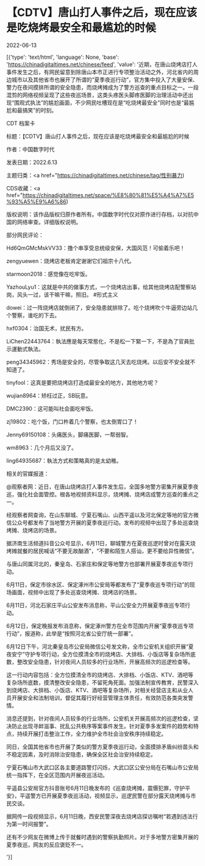# 【CDTV】唐山打人事件之后，现在应该是吃烧烤最安全和最尴尬的时候

2022-06-13

[{'type': 'text/html', 'language': None, 'base': 'https://chinadigitaltimes.net/chinese/feed', 'value': '近期，在唐山烧烤店打人事件发生之后，有网民留意到除唐山本市正进行专项整治活动之外，河北省内的周边城市以及其他省市也展开了所谓的“夏季夜巡行动”，官方集中投入了大量安保、警力在夜间摸排所谓的安全隐患，而烧烤摊成为了警方巡查的重点目标之一。一段混剪的网络视频呈现了这些夜巡场景，这类头疼医头脚疼医脚的治理活动中还出现“围观式执法”的尴尬画面，不少网民吐槽现在是“吃烧烤最安全”同时也是“最尴尬和最搞笑”的时刻。





CDT 档案卡

标题：【CDTV】唐山打人事件之后，现在应该是吃烧烤最安全和最尴尬的时候

作者：中国数字时代

发表日期：2022.6.13

主题归类：<a href="https://chinadigitaltimes.net/chinese/tag/性别暴力)

CDS收藏：<a href="https://chinadigitaltimes.net/space/%E8%80%81%E5%A4%A7%E5%93%A5%E9%A6%86)

版权说明：该作品版权归原作者所有。中国数字时代仅对原作进行存档，以对抗中国的网络审查。详细版权说明。





部分网民评论：



Hd6QmGMcMskVV33：撸个串享受总统级安保，大国风范！可偷着乐吧！

zengyuewen：烧烤店老板肯定谢谢它们祖宗十八代。

starmoon2018：感觉像在吃牢饭。

YazhouLyu1：这就是中共的做事方式，一个烧烤店出事，给其他烧烤店配警察站岗，风头一过，该干嘛干嘛，照旧。 #形式主义

dowei：过一阵烧烤店就倒闭了，安全隐患就排除了。吃个烧烤吹个牛逼旁边站几个警察，谁吃的下去。

hxf0304：治国无术，扰民有方。

LiChen22443764：執法應是每天常態化，不是松一下緊一下，不是為了官員批示運動式執法。

peng34345962：秀场是安全的，尽管争取这几天去吃烧烤。以后安不安全就不知道了。

tinyfool：这真是要把烧烤店打造成最安全的地方，其他地方呢？

wujian8964：矫枉过正，SB玩意。

DMC2390：这可能叫社会面吃牢饭。

zj19802：吃个饭，门口杵着几个警察，也太倒胃口了！

Jenny69150108：头痛医头，脚痛医脚，一帮弱智。

wm8963：几个月后又没了。

ling64935687：執法方式和策略真的是太幼稚。



相关的官媒报道：



@观察者网：近日，在唐山烧烤店打人事件发生后，全国多地警方密集开展夏季夜巡，强化社会面管控。根各地视频资料显示，烧烤摊、烧烤店成警方巡查的重点之一。

经观察者网查询，在山东聊城、宁夏石嘴山、山西平遥以及河北保定等地的官方微信公众号都发布了当地警方开展的夏季夜巡行动。发布的视频中出现了多处巡查烧烤摊、烧烤店的场景。

据济南生活频道抖音公众号显示，6月11日，聊城警方在夏夜巡逻时曾对在露天烧烤摊就餐的居民喊话“不要无故酗酒”，“不要和陌生人搭讪，更不要给异性微信”。

与唐山同属河北的，秦皇岛、石家庄和保定等地警方也部署开展夏季夜巡专项行动。

6月11日，保定市徐水区、保定涿州市公安局等都发布了“夏季夜巡专项行动”的现场画面，视频中出现了多处巡查烧烤摊、烧烤店的场景。

6月11日，河北石家庄平山公安发布消息称，平山公安全力开展夏季夜巡专项行动。

6月12日，保定晚报发布消息称，保定涿州警方在全市范围内开展“夏季夜巡专项行动”，报道称，此举是“按照河北省公安厅统一部署”。

6月12日下午，河北秦皇岛市公安局微信公号发文称，全市公安机关组织开展“夏夜安宁”守护专项行动，全方位摸清全市的烧烤店、大排档、小饭店等复杂场所底数，整改安全隐患，针对夜间人员较多的行业场所，开展高频次的巡逻检查等。

这一行动内容包括：全方位摸清全市的烧烤店、大排档、小饭店、KTV、酒吧等复杂场所底数，摸清整改安全隐患，不留死角死面。加强法制宣传教育，民警深入到烧烤店、大排档、小饭店、KTV、酒吧等复杂场所，对相关经营店主和从业人员开展安全和法制培训，督促其履行好经营管理主体责任，有效防范各类突发警情。

消息还提到，针对夜间人员较多的行业场所，公安机关开展高频次的巡逻检查，坚决防止出现寻衅滋事、扰乱公共秩序等案事件发生。针对夏季多发案件的趋势和特点，持续开展打击整治工作，全力维护全市社会治安秩序持续稳定。

同日，全国其他省市也开展了类似的警方夏季夜巡行动，全面摸排矛盾纠纷苗头和不稳定因素，及时消除治安隐患，确保全区社会治安持续稳定。

宁夏石嘴山市大武口区各主要道路警灯闪烁，大武口区公安分局在石嘴山市公安局统一指挥下，在全区范围内开展夜巡活动。

平遥县公安局官方抖音账号6月11日晚发布的《巡查烧烤摊，震慑犯罪，守护平安》，平遥警方已开展夏季夜巡活动，视频显示，巡逻民警在部分露天烧烤摊与市民交谈。

据网传一段视频显示，6月11日晚，西安民警深夜去烧烤店探访嘱咐“若遇到违法行为第一时间报警”。

还有不少网友在微博上传于就餐时遇到的警察执勤照片。对于多地警方密集开展的夏季夜巡，网友的反应褒贬不一。

'}]